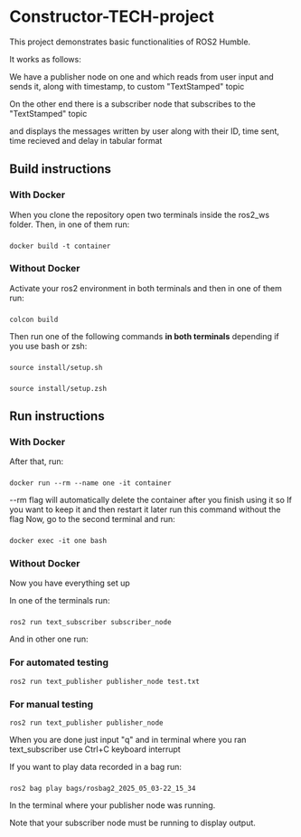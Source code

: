 # Constructor-TECH-project

This project demonstrates basic functionalities of ROS2 Humble.

It works as follows:

  We have a publisher node on one and which reads from user input and sends it, along with timestamp, to custom "TextStamped" topic
  
  On the other end there is a subscriber node that subscribes to the "TextStamped" topic 
  
  and displays the messages written by user along with their ID, time sent, time recieved and delay in  tabular format

## Build instructions

### With Docker

When you clone the repository open two terminals inside the ros2_ws folder.
Then, in one of them run:
###
    docker build -t container

### Without Docker

Activate your ros2 environment in both terminals and then in one of them run:
###
    colcon build
Then run one of the following commands **in both terminals** depending if you use bash or zsh:
###
    source install/setup.sh
###
    source install/setup.zsh

## Run instructions

### With Docker

After that, run:
###
    docker run --rm --name one -it container
--rm flag will automatically delete the container after you finish using it so If you want to keep it and then restart it later run this command without the flag
Now, go to the second terminal and run:
###
    docker exec -it one bash

### Without Docker
Now you have everything set up

In one of the terminals run:
###
    ros2 run text_subscriber subscriber_node
And in other one run:
### For automated testing
    ros2 run text_publisher publisher_node test.txt
### For manual testing
    ros2 run text_publisher publisher_node
When you are done just input "q" and in terminal where you ran text_subscriber use Ctrl+C keyboard interrupt

If you want to play data recorded in a bag run: 
###
    ros2 bag play bags/rosbag2_2025_05_03-22_15_34
In the terminal where your publisher node was running.

Note that your subscriber node must be running to display output.
